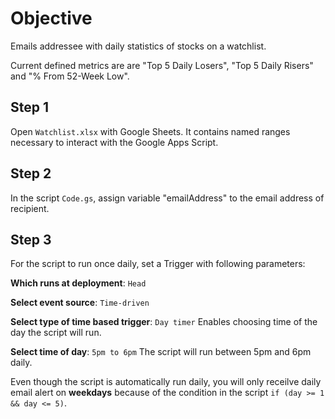 # Objective
Emails addressee with daily statistics of stocks on a watchlist. 

Current defined metrics are are "Top 5 Daily Losers", "Top 5 Daily Risers" and "% From 52-Week Low".

## Step 1

Open `Watchlist.xlsx` with Google Sheets. It contains named ranges necessary to interact with the Google Apps Script.

## Step 2

In the script `Code.gs`, assign variable "emailAddress" to the email address of recipient.

## Step 3

For the script to run once daily, set a Trigger with following parameters:

**Which runs at deployment**: `Head`

**Select event source**: `Time-driven`

**Select type of time based trigger**: `Day timer` Enables choosing time of the day the script will run.

**Select time of day**: `5pm to 6pm` The script will run between 5pm and 6pm daily.

Even though the script is automatically run daily, you will only receilve daily email alert on **weekdays** because of the condition in the script `if (day >= 1 && day <= 5)`.
